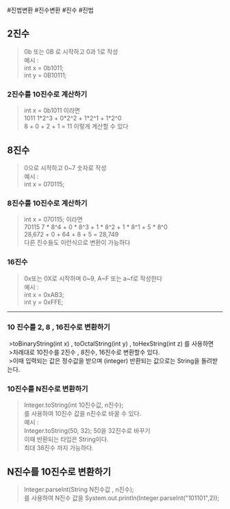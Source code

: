 #진법변환 #진수변환 #진수 #진법 
## 2진수
> 0b 또는 0B 로 시작하고 0과 1로 작성  
> 예시 :  
> int x = 0b1011;  
> int y = 0B10111;
### 2진수를 10진수로 계산하기
> int x = 0b1011 이라면  
> 1011
> 1\*2^3 + 0\*2^2 + 1\*2^1 + 1\*2^0  
> 8 + 0 + 2 + 1 = 11 이렇게 계산할 수 있다

## 8진수
> 0으로 시작하고 0~7 숫자로 작성  
> 예시 :  
> int x = 070115;  

### 8진수를 10진수로 계산하기
> int x = 070115;  이라면  
> 70115
> 7 \* 8^4 + 0 \* 8^3 + 1 \* 8^2 + 1 \* 8^1 + 5 \* 8^0  
> 28,672 + 0 + 64 + 8 + 5 = 28,749  
> 다른 진수들도 이런식으로 변환이 가능하다

### 16진수
> 0x또는 0X로 시작하며 0~9, A~F 또는 a~f로 작성한다  
> 예시 :   
> int x = 0xAB3;  
> int y = 0xFFE;


---

### 10 진수를 2, 8 , 16진수로 변환하기
 >toBinaryString(int x) , toOctalString(int y) , toHexString(int z)  를 사용하면  
 >차례대로 10진수를 2진수 , 8진수, 16진수로 변환할수 있다.  
 >이때 입력되는 값은 정수값을 받으며 (integer) 반환되는 값으로는 String을 돌려받는다.
 
### 10진수를 N진수로 변환하기
> Integer.toString(int 10진수값, n진수);  
> 를 사용하여 10진수 값을 n진수로 바꿀 수 있다.  
> 예시 :  
> Integer.toString(50, 32);  50을 32진수로 바꾸기  
> 이때 반환되는 타입은 String이다.  
> 최대 36진수 까지 가능하다.


## N진수를 10진수로 변환하기
> Integer.parseInt(String N진수값 , n진수);  
> 를 사용하여 N진수 값을 
System.out.println(Integer.parseInt("101101",2));